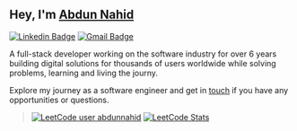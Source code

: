 ## Hey, I'm [Abdun Nahid](https://abdunnahid.com/)

[![Linkedin Badge](https://img.shields.io/badge/-abdunnahid-blue?style=flat-square&logo=Linkedin&logoColor=white&link=https://www.linkedin.com/in/abdunnahid/)](https://www.linkedin.com/in/abdunnahid/)
[![Gmail Badge](https://img.shields.io/badge/-abdun.nahid@gmail.com-c14438?style=flat-square&logo=Gmail&logoColor=white&link=mailto:abdun.nahid@gmail.com)](mailto:abdun.nahid@gmail.com)

A full-stack developer working on the software industry for over 6 years building digital solutions for thousands of users worldwide while solving problems, learning and living the journy. 

Explore my journey as a software engineer and get in [touch](https://www.linkedin.com/in/abdunnahid/) if you have any opportunities or questions.

> [![LeetCode user abdunnahid](https://img.shields.io/badge/dynamic/json?style=flat-square&labelColor=black&color=%23ffa116&label=LeetCode%20|%20Total:&query=solved&url=https%3A%2F%2Fleetcode-badge.vercel.app%2Fapi%2Fusers%2Fabdunnahid&logo=leetcode&logoColor=yellow)](https://leetcode.com/abdunnahid/)
> [![LeetCode Stats](https://leetcard.jacoblin.cool/abdunnahid?theme=forest&font=Sintony&width=1000)](https://leetcode.com/u/abdunnahid/)
